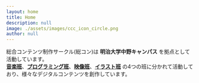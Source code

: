 ```yaml
---
layout: home
title: Home
description: null
image: ./assets/images/ccc_icon_circle.png
author: null
---
```


総合コンテンツ制作サークル(総コン)は **明治大学中野キャンパス** を拠点として活動しています。  
**[音楽班](./2017/04/05/composers.html)**、**[プログラミング班](./2017/04/04/programmers.html)**、**[映像班](./2017/04/03/video_producers.html)**、**[イラスト班](./2017/04/02/artists.html)** の4つの班に分かれて活動しており、様々なデジタルコンテンツを創作しています。  
